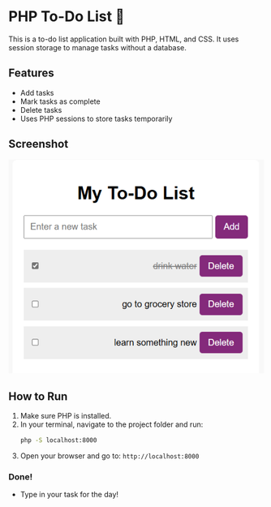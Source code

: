 # PHP To-Do List 📝

This is a to-do list application built with PHP, HTML, and CSS. It uses session storage to manage tasks without a database.

## Features
- Add tasks
- Mark tasks as complete
- Delete tasks
- Uses PHP sessions to store tasks temporarily

## Screenshot
![Screenshot of PHP To-Do List showing tasks with checkboxes and delete buttons](./PHP.png)


## How to Run
1. Make sure PHP is installed.
2. In your terminal, navigate to the project folder and run:  
   ```bash
   php -S localhost:8000
3. Open your browser and go to: `http://localhost:8000`

### Done! 
- Type in your task for the day!